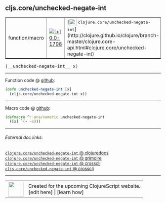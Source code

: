 ## cljs.core/unchecked-negate-int



 <table border="1">
<tr>
<td>function/macro</td>
<td><a href="https://github.com/cljsinfo/cljs-api-docs/tree/0.0-1798"><img valign="middle" alt="[+] 0.0-1798" title="Added in 0.0-1798" src="https://img.shields.io/badge/+-0.0--1798-lightgrey.svg"></a> </td>
<td>
[<img height="24px" valign="middle" src="http://i.imgur.com/1GjPKvB.png"> <samp>clojure.core/unchecked-negate-int</samp>](http://clojure.github.io/clojure/branch-master/clojure.core-api.html#clojure.core/unchecked-negate-int)
</td>
</tr>
</table>


 <samp>
(__unchecked-negate-int__ x)<br>
</samp>

---







Function code @ [github](https://github.com/clojure/clojurescript/blob/r3148/src/cljs/cljs/core.cljs#L2271-L2272):

```clj
(defn unchecked-negate-int [x]
  (cljs.core/unchecked-negate-int x))
```

<!--
Repo - tag - source tree - lines:

 <pre>
clojurescript @ r3148
└── src
    └── cljs
        └── cljs
            └── <ins>[core.cljs:2271-2272](https://github.com/clojure/clojurescript/blob/r3148/src/cljs/cljs/core.cljs#L2271-L2272)</ins>
</pre>

-->

---

Macro code @ [github](https://github.com/clojure/clojurescript/blob/r3148/src/clj/cljs/core.clj#L420-L421):

```clj
(defmacro ^::ana/numeric unchecked-negate-int
  ([x] `(- ~x)))
```

<!--
Repo - tag - source tree - lines:

 <pre>
clojurescript @ r3148
└── src
    └── clj
        └── cljs
            └── <ins>[core.clj:420-421](https://github.com/clojure/clojurescript/blob/r3148/src/clj/cljs/core.clj#L420-L421)</ins>
</pre>
-->

---


###### External doc links:

[`clojure.core/unchecked-negate-int` @ clojuredocs](http://clojuredocs.org/clojure.core/unchecked-negate-int)<br>
[`clojure.core/unchecked-negate-int` @ grimoire](http://conj.io/store/v1/org.clojure/clojure/1.7.0-beta3/clj/clojure.core/unchecked-negate-int/)<br>
[`clojure.core/unchecked-negate-int` @ crossclj](http://crossclj.info/fun/clojure.core/unchecked-negate-int.html)<br>
[`cljs.core/unchecked-negate-int` @ crossclj](http://crossclj.info/fun/cljs.core.cljs/unchecked-negate-int.html)<br>

---

 <table>
<tr><td>
<img valign="middle" align="right" width="48px" src="http://i.imgur.com/Hi20huC.png">
</td><td>
Created for the upcoming ClojureScript website.<br>
[edit here] | [learn how]
</td></tr></table>

[edit here]:https://github.com/cljsinfo/cljs-api-docs/blob/master/cljsdoc/cljs.core/unchecked-negate-int.cljsdoc
[learn how]:https://github.com/cljsinfo/cljs-api-docs/wiki/cljsdoc-files

<!--

This information was too distracting to show to readers, but I'll leave it
commented here since it is helpful to:

- pretty-print the data used to generate this document
- and show how to retrieve that data



The API data for this symbol:

```clj
{:ns "cljs.core",
 :name "unchecked-negate-int",
 :signature ["[x]"],
 :history [["+" "0.0-1798"]],
 :type "function/macro",
 :full-name-encode "cljs.core/unchecked-negate-int",
 :source {:code "(defn unchecked-negate-int [x]\n  (cljs.core/unchecked-negate-int x))",
          :title "Function code",
          :repo "clojurescript",
          :tag "r3148",
          :filename "src/cljs/cljs/core.cljs",
          :lines [2271 2272]},
 :extra-sources [{:code "(defmacro ^::ana/numeric unchecked-negate-int\n  ([x] `(- ~x)))",
                  :title "Macro code",
                  :repo "clojurescript",
                  :tag "r3148",
                  :filename "src/clj/cljs/core.clj",
                  :lines [420 421]}],
 :full-name "cljs.core/unchecked-negate-int",
 :clj-symbol "clojure.core/unchecked-negate-int"}

```

Retrieve the API data for this symbol:

```clj
;; from Clojure REPL
(require '[clojure.edn :as edn])
(-> (slurp "https://raw.githubusercontent.com/cljsinfo/cljs-api-docs/catalog/cljs-api.edn")
    (edn/read-string)
    (get-in [:symbols "cljs.core/unchecked-negate-int"]))
```

-->
